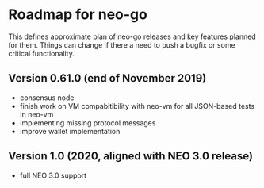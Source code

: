 # Roadmap for neo-go

This defines approximate plan of neo-go releases and key features planned for
them. Things can change if there a need to push a bugfix or some critical
functionality.

## Version 0.61.0 (end of November 2019)
* consensus node
* finish work on VM compabitibility with neo-vm for all JSON-based tests in neo-vm
* implementing missing protocol messages
* improve wallet implementation

## Version 1.0 (2020, aligned with NEO 3.0 release)
* full NEO 3.0 support
